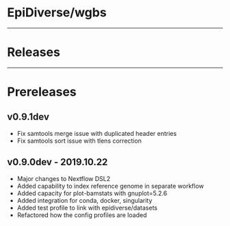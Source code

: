 # EpiDiverse/wgbs
---
# Releases

---
# Prereleases

## v0.9.1dev
* Fix samtools merge issue with duplicated header entries
* Fix samtools sort issue with tlens correction

## v0.9.0dev - 2019.10.22
* Major changes to Nextflow DSL2
* Added capability to index reference genome in separate workflow
* Added capacity for plot-bamstats with gnuplot=5.2.6
* Added integration for conda, docker, singularity
* Added test profile to link with epidiverse/datasets
* Refactored how the config profiles are loaded